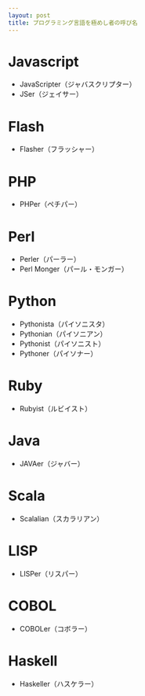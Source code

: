 ```yaml
---
layout: post
title: プログラミング言語を極めし者の呼び名
---
```


# Javascript

- JavaScripter（ジャバスクリプター）
- JSer（ジェイサー）

# Flash

- Flasher（フラッシャー）

# PHP

- PHPer（ペチパー）

# Perl

- Perler（パーラー）
- Perl Monger（パール・モンガー）

# Python

- Pythonista（パイソニスタ）
- Pythonian（パイソニアン）
- Pythonist（パイソニスト）
- Pythoner（パイソナー）

# Ruby

- Rubyist（ルビイスト）

# Java

- JAVAer（ジャバー）

# Scala

- Scalalian（スカラリアン）

# LISP

- LISPer（リスパー）

# COBOL

- COBOLer（コボラー）

# Haskell

- Haskeller（ハスケラー）
